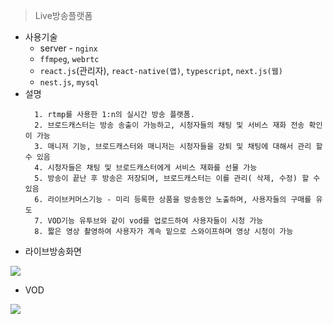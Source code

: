 > Live방송플랫폼

* 사용기술
  * server - `nginx`
  * `ffmpeg`, `webrtc`
  * `react.js`(관리자), `react-native(앱)`, `typescript`, `next.js(웹)`
  * `nest.js`, `mysql`
* 설명
  ```
    1. rtmp를 사용한 1:n의 실시간 방송 플랫폼. 
    2. 브로드캐스터는 방송 송출이 가능하고, 시청자들의 채팅 및 서비스 재화 전송 확인이 가능
    3. 매니저 기능, 브로드캐스터와 매니저는 시청자들을 강퇴 및 채팅에 대해서 관리 할 수 있음
    4. 시청자들은 채팅 및 브로드캐스터에게 서비스 재화를 선물 가능
    5. 방송이 끝난 후 방송은 저장되며, 브로드캐스터는 이를 관리( 삭제, 수정) 할 수 있음
    6. 라이브커머스기능 - 미리 등록한 상품을 방송동안 노출하며, 사용자들의 구매를 유도
    7. VOD기능 유투브와 같이 vod를 업로드하여 사용자들이 시청 가능
    8. 짧은 영상 촬영하여 사용자가 계속 밑으로 스와이프하며 영상 시청이 가능
  ```
* 라이브방송화면

![](../assets/live/travel.gif)
* VOD

![](../assets/live/travel3.gif)
